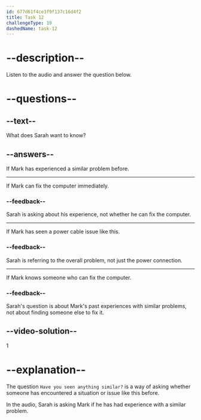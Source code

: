 ```yaml
---
id: 677d61f4ce3f9f137c16d4f2
title: Task 12
challengeType: 19
dashedName: task-12
---
```


<!-- (audio) Sarah: I did, but the problem seems to be more than just the power connection. Have you seen anything similar? -->

# --description--

Listen to the audio and answer the question below.

# --questions--

## --text--

What does Sarah want to know?

## --answers--

If Mark has experienced a similar problem before.

---

If Mark can fix the computer immediately.

### --feedback--

Sarah is asking about his experience, not whether he can fix the computer.

---

If Mark has seen a power cable issue like this.

### --feedback--

Sarah is referring to the overall problem, not just the power connection.

---

If Mark knows someone who can fix the computer.

### --feedback--

Sarah's question is about Mark's past experiences with similar problems, not about finding someone else to fix it.

## --video-solution--

1

# --explanation--

The question `Have you seen anything similar?` is a way of asking whether someone has encountered a situation or issue like this before.

In the audio, Sarah is asking Mark if he has had experience with a similar problem.
